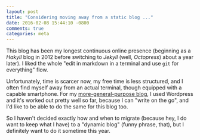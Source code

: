 ```yaml
---
layout: post
title: "Considering moving away from a static blog ..."
date: 2016-02-08 15:44:10 -0800
comments: true
categories: meta
---
```


This blog has been my longest continuous online presence (beginning as a _Hakyll_ blog in 2012 before switching to _Jekyll_ (well, _Octopress_) about a year later). I liked the whole "edit in markdown in a terminal and use `git` for everything" flow.

Unfortunately, time is scarcer now, my free time is less structured, and I often find myself away from an actual terminal, though equipped with a capable smartphone. For my [more-general-purpose blog](https://abacusnoirform.wordpress.com), I used Wordpress and it's worked out pretty well so far, because I can "write on the go", and I'd like to be able to do the same for this blog too.

So I haven't decided exactly how and when to migrate (because hey, I do want to keep what I have) to a "dynamic blog" (funny phrase, that), but I definitely want to do it sometime this year.
